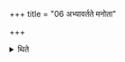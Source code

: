 +++
title = "06 अभ्यावर्तते मनोता"

+++

<details><summary>थिते</summary>

6. The (libation to) Manotā is repeated (in the case of each animal)  
</details>
